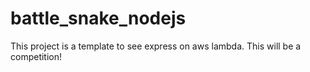 # battle_snake_nodejs
This project is a template to see express on aws lambda. This will be a competition!
